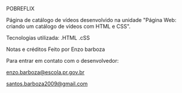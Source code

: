 POBREFLIX

Página de catálogo de vídeos desenvolvido na unidade "Página Web: criando um catálogo de vídeos com HTML e CSS".


Tecnologias utilizada:
.HTML
.cSS



Notas e créditos
Feito por Enzo barboza

Para entrar em contato com o desenvolvedor:

enzo.barboza@escola.pr.gov.br

santos.barboza2009@gmail.com
